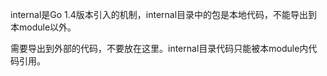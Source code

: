 internal是Go 1.4版本引入的机制，internal目录中的包是本地代码，不能导出到本module以外。

需要导出到外部的代码，不要放在这里。internal目录代码只能被本module内代码引用。

```